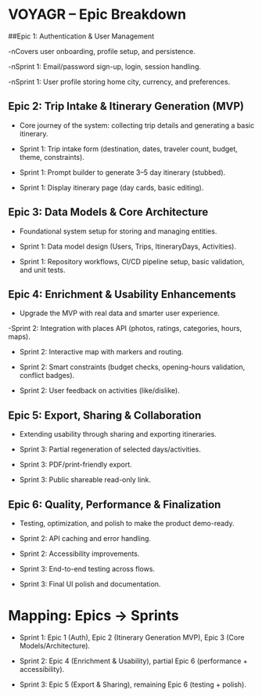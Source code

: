 # VOYAGR – Epic Breakdown
##Epic 1: Authentication & User Management

-nCovers user onboarding, profile setup, and persistence.

-nSprint 1: Email/password sign-up, login, session handling.

-nSprint 1: User profile storing home city, currency, and preferences.

## Epic 2: Trip Intake & Itinerary Generation (MVP)

- Core journey of the system: collecting trip details and generating a basic itinerary.

- Sprint 1: Trip intake form (destination, dates, traveler count, budget, theme, constraints).

- Sprint 1: Prompt builder to generate 3–5 day itinerary (stubbed).

- Sprint 1: Display itinerary page (day cards, basic editing).

## Epic 3: Data Models & Core Architecture

- Foundational system setup for storing and managing entities.

- Sprint 1: Data model design (Users, Trips, ItineraryDays, Activities).

- Sprint 1: Repository workflows, CI/CD pipeline setup, basic validation, and unit tests.

## Epic 4: Enrichment & Usability Enhancements

- Upgrade the MVP with real data and smarter user experience.

-Sprint 2: Integration with places API (photos, ratings, categories, hours, maps).

- Sprint 2: Interactive map with markers and routing.

- Sprint 2: Smart constraints (budget checks, opening-hours validation, conflict badges).

- Sprint 2: User feedback on activities (like/dislike).

## Epic 5: Export, Sharing & Collaboration

- Extending usability through sharing and exporting itineraries.

- Sprint 3: Partial regeneration of selected days/activities.

- Sprint 3: PDF/print-friendly export.

- Sprint 3: Public shareable read-only link.

## Epic 6: Quality, Performance & Finalization

- Testing, optimization, and polish to make the product demo-ready.

- Sprint 2: API caching and error handling.

- Sprint 2: Accessibility improvements.

- Sprint 3: End-to-end testing across flows.

- Sprint 3: Final UI polish and documentation.

# Mapping: Epics → Sprints

- Sprint 1: Epic 1 (Auth), Epic 2 (Itinerary Generation MVP), Epic 3 (Core Models/Architecture).

- Sprint 2: Epic 4 (Enrichment & Usability), partial Epic 6 (performance + accessibility).

- Sprint 3: Epic 5 (Export & Sharing), remaining Epic 6 (testing + polish).
